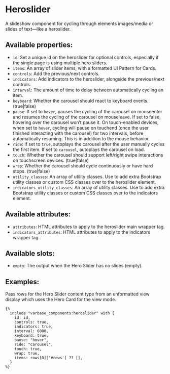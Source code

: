 # Heroslider

A slideshow component for cycling through elements images/media or slides of text—like a heroslider.

## Available properties:
* `id`: Set a unique id on the heroslider for optional controls,
 especially if the single page is using multiple hero sliders.
* `items`: An array of slider items, with a formatted UI Pattern for Cards.
* `controls`: Add the previous/next controls.
* `indicators`: Add indicators to the heroslider, alongside
                the previous/next controls.
* `interval`: The amount of time to delay between automatically cycling an item.
* `keyboard`: Whether the carousel should react to keyboard events. (true|false)
* `pause`: If set to `hover`, pauses the cycling of the carousel on mouseenter and resumes
          the cycling of the carousel on mouseleave. If set to false, hovering over the carousel
          won’t pause it. On touch-enabled devices, when set to `hover`, cycling will pause
          on touchend (once the user finished interacting with the carousel) for two intervals,
          before automatically resuming. This is in addition to the mouse behavior.
* `ride`: If set to `true`, autoplays the carousel after the user manually cycles the first item.
         If set to `carousel`, autoplays the carousel on load.
* `touch`: Whether the carousel should support left/right swipe interactions on touchscreen devices. (true|false)
* `wrap`: Whether the carousel should cycle continuously or have hard stops. (true|false)
* `utility_classes`: An array of utility classes. Use to add extra Bootstrap
 utility classes or custom CSS classes over to the heroslider element.
* `indicators_utility_classes`: An array of utility classes. Use to add extra
 Bootstrap utility classes or custom CSS classes over to the indicators element.


## Available attributes:
* `attributes`: HTML attributes to apply to the heroslider main wrapper tag.
* `indicators_attributes`: HTML attributes to apply to the indicators wrapper tag.

## Available slots:
* `empty`: The output when the Hero Slider has no slides (empty).


## Examples:

Pass rows for the Hero Slider content type from an unformatted view display which uses the Hero Card for the view mode. 
```
{%
  include "varbase_components:heroslider" with {
    id: id,
    controls: true,
    indicators: true,
    interval: 6000,
    keyboard: true,
    pause: "hover",
    ride: "carousel",
    touch: true,
    wrap: true,
    items: rows[0]['#rows'] ?? [],
  }
%}
```
